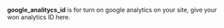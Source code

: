 **google_analitycs_id** is for turn on google analytics on your site, give your won analytics ID here.